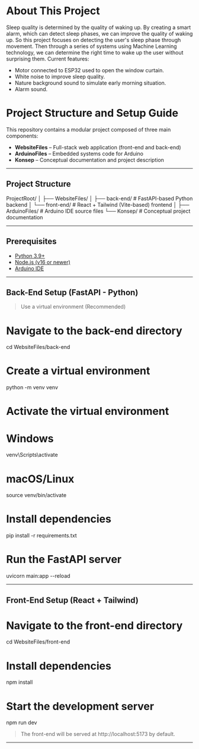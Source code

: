 # About This Project
Sleep quality is determined by the quality of waking up. By creating a smart alarm, which can detect sleep phases, we can improve the quality of waking up. So this project focuses on detecting the user's sleep phase through movement. Then through a series of systems using Machine Learning technology, we can determine the right time to wake up the user without surprising them. Current features:
- Motor connected to ESP32 used to open the window curtain.
- White noise to improve sleep quality.
- Nature background sound to simulate early morning situation.
- Alarm sound.

# Project Structure and Setup Guide

This repository contains a modular project composed of three main components:

- **WebsiteFiles** – Full-stack web application (front-end and back-end)
- **ArduinoFiles** – Embedded systems code for Arduino
- **Konsep** – Conceptual documentation and project description

---

## Project Structure
ProjectRoot/
│
├── WebsiteFiles/
│ ├── back-end/ # FastAPI-based Python backend
│ └── front-end/ # React + Tailwind (Vite-based) frontend
│
├── ArduinoFiles/ # Arduino IDE source files
└── Konsep/ # Conceptual project documentation

---

## Prerequisites

- [Python 3.9+](https://www.python.org/downloads/)
- [Node.js (v16 or newer)](https://nodejs.org/)
- [Arduino IDE](https://www.arduino.cc/en/software)

---

## Back-End Setup (FastAPI - Python)

> Use a virtual environment (Recommended)

# Navigate to the back-end directory
cd WebsiteFiles/back-end

# Create a virtual environment
python -m venv venv

# Activate the virtual environment
# Windows
venv\Scripts\activate
# macOS/Linux
source venv/bin/activate

# Install dependencies
pip install -r requirements.txt

# Run the FastAPI server
uvicorn main:app --reload

---
## Front-End Setup (React + Tailwind)

# Navigate to the front-end directory
cd WebsiteFiles/front-end

# Install dependencies
npm install

# Start the development server
npm run dev
>The front-end will be served at http://localhost:5173 by default.

----